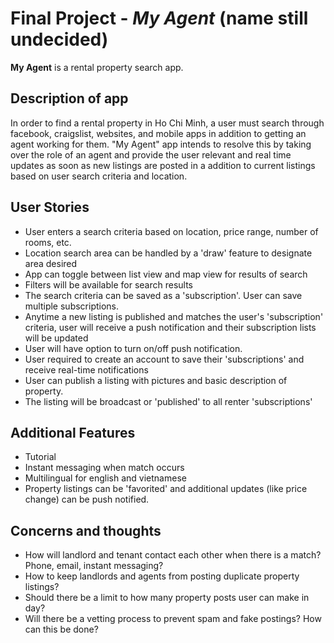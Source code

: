 # Final Project - *My Agent* (name still undecided)

**My Agent** is a rental property search app.

## Description of app
In order to find a rental property in Ho Chi Minh, a user must search through facebook, craigslist, websites, and mobile apps in addition to getting an agent working for them. "My Agent" app intends to resolve this by taking over the role of an agent and provide the user relevant and real time updates as soon as new listings are posted in a addition to current listings based on user search criteria and location.

## User Stories

- User enters a search criteria based on location, price range, number of rooms, etc.
- Location search area can be handled by a 'draw' feature to designate area desired
- App can toggle between list view and map view for results of search
- Filters will be available for search results
- The search criteria can be saved as a 'subscription'. User can save multiple subscriptions.
- Anytime a new listing is published and matches the user's 'subscription' criteria, user will receive a push notification and   their subscription lists will be updated
- User will have option to turn on/off push notification.
- User required to create an account to save their 'subscriptions' and receive real-time notifications
- User can publish a listing with pictures and basic description of property.
- The listing will be broadcast or 'published' to all renter 'subscriptions'


## Additional Features
- Tutorial
- Instant messaging when match occurs
- Multilingual for english and vietnamese
- Property listings can be 'favorited' and additional updates (like price change) can be push notified.

## Concerns and thoughts
- How will landlord and tenant contact each other when there is a match? Phone, email, instant messaging?
- How to keep landlords and agents from posting duplicate property listings?
- Should there be a limit to how many property posts user can make in day?
- Will there be a vetting process to prevent spam and fake postings? How can this be done?


